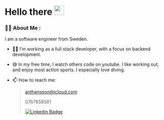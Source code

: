 <h1>
  Hello there
  <img src="https://media.giphy.com/media/hvRJCLFzcasrR4ia7z/giphy.gif" width="30px"/>
</h1>

### :man_technologist: About Me :
I am a software engineer from Sweden.

- 🤸‍♂️ I’m working as a full stack developer, with a focus on backend development. 

- 😅 In my free time, I watch others code on youtube. I like working out, and enjoy most action sports. I especially love diving. 

- 📫 How to reach me: 
  > anthansson@icloud.com
  > 
  > 0767658581
  >
  > [![Linkedin Badge](https://img.shields.io/badge/LinkedIn-0077B5?style=for-the-badge&logo=linkedin&logoColor=white)](https://www.linkedin.com/in/anthansson/)
